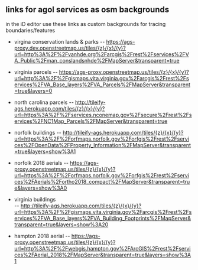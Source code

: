 ## links for agol services as osm backgrounds
in the iD editor use these links as custom backgrounds for tracing boundaries/features 

- virgina conservation lands & parks
-- https://ags-proxy.dev.openstreetmap.us/tiles/{z}/{x}/{y}?url=http%3A%2F%2Fvanhde.org%2Farcgis%2Frest%2Fservices%2FVA_Public%2Fman_conslandsnhde%2FMapServer&transparent=true

- virginia parcels
-- https://ags-proxy.openstreetmap.us/tiles/{z}/{x}/{y}?url=http%3A%2F%2Fgismaps.vita.virginia.gov%2Farcgis%2Frest%2Fservices%2FVA_Base_layers%2FVA_Parcels%2FMapServer&transparent=true&layers=0  

- north carolina parcels
-- http://tileify-ags.herokuapp.com/tiles/{z}/{x}/{y}?url=https%3A%2F%2Fservices.nconemap.gov%2Fsecure%2Frest%2Fservices%2FNC1Map_Parcels%2FMapServer&transparent=true  

- norfolk buildings
-- http://tileify-ags.herokuapp.com/tiles/{z}/{x}/{y}?url=https%3A%2F%2Forfmaps.norfolk.gov%2Forfgis%2Frest%2Fservices%2FOpenData%2FProperty_Information%2FMapServer&transparent=true&layers=show%3A1  

- norfolk 2018 aerials
-- https://ags-proxy.openstreetmap.us/tiles/{z}/{x}/{y}?url=https%3A%2F%2Forfmaps.norfolk.gov%2Forfgis%2Frest%2Fservices%2FAerials%2Fortho2018_compact%2FMapServer&transparent=true&layers=show%3A0

- virginia buildings  
-- http://tileify-ags.herokuapp.com/tiles/{z}/{x}/{y}?url=https%3A%2F%2Fgismaps.vita.virginia.gov%2Farcgis%2Frest%2Fservices%2FVA_Base_layers%2FVA_Building_Footprints%2FMapServer&transparent=true&layers=show%3A20  

- hampton 2018 aerial
-- https://ags-proxy.openstreetmap.us/tiles/{z}/{x}/{y}?url=http%3A%2F%2Fwebgis.hampton.gov%2FArcGIS%2Frest%2Fservices%2FAerial_2018%2FMapServer&transparent=true&layers=show%3A1
